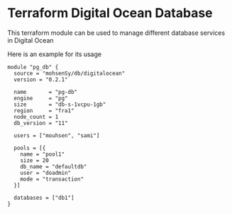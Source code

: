 # Terraform Digital Ocean Database

This terraform module can be used to manage different database services in Digital Ocean

Here is an example for its usage

```
module "pg_db" {
  source = "mohsenSy/db/digitalocean"
  version = "0.2.1"

  name       = "pg-db"
  engine     = "pg"
  size       = "db-s-1vcpu-1gb"
  region     = "fra1"
  node_count = 1
  db_version = "11"

  users = ["mouhsen", "sami"]

  pools = [{
    name = "pool1"
    size = 20
    db_name = "defaultdb"
    user = "doadmin"
    mode = "transaction"
  }]

  databases = ["db1"]
}
```
